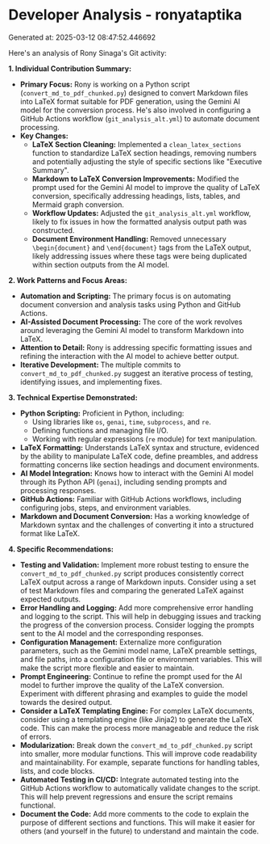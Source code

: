 # Developer Analysis - ronyataptika
Generated at: 2025-03-12 08:47:52.446692

Here's an analysis of Rony Sinaga's Git activity:

**1. Individual Contribution Summary:**

*   **Primary Focus:**  Rony is working on a Python script (`convert_md_to_pdf_chunked.py`) designed to convert Markdown files into LaTeX format suitable for PDF generation, using the Gemini AI model for the conversion process.  He's also involved in configuring a GitHub Actions workflow (`git_analysis_alt.yml`) to automate document processing.
*   **Key Changes:**
    *   **LaTeX Section Cleaning:** Implemented a `clean_latex_sections` function to standardize LaTeX section headings, removing numbers and potentially adjusting the style of specific sections like "Executive Summary".
    *   **Markdown to LaTeX Conversion Improvements:** Modified the prompt used for the Gemini AI model to improve the quality of LaTeX conversion, specifically addressing headings, lists, tables, and Mermaid graph conversion.
    *   **Workflow Updates:** Adjusted the `git_analysis_alt.yml` workflow, likely to fix issues in how the formatted analysis output path was constructed.
    *   **Document Environment Handling:** Removed unnecessary `\begin{document}` and `\end{document}` tags from the LaTeX output, likely addressing issues where these tags were being duplicated within section outputs from the AI model.

**2. Work Patterns and Focus Areas:**

*   **Automation and Scripting:**  The primary focus is on automating document conversion and analysis tasks using Python and GitHub Actions.
*   **AI-Assisted Document Processing:**  The core of the work revolves around leveraging the Gemini AI model to transform Markdown into LaTeX.
*   **Attention to Detail:** Rony is addressing specific formatting issues and refining the interaction with the AI model to achieve better output.
*   **Iterative Development:** The multiple commits to `convert_md_to_pdf_chunked.py` suggest an iterative process of testing, identifying issues, and implementing fixes.

**3. Technical Expertise Demonstrated:**

*   **Python Scripting:**  Proficient in Python, including:
    *   Using libraries like `os`, `genai`, `time`, `subprocess`, and `re`.
    *   Defining functions and managing file I/O.
    *   Working with regular expressions (`re` module) for text manipulation.
*   **LaTeX Formatting:**  Understands LaTeX syntax and structure, evidenced by the ability to manipulate LaTeX code, define preambles, and address formatting concerns like section headings and document environments.
*   **AI Model Integration:**  Knows how to interact with the Gemini AI model through its Python API (`genai`), including sending prompts and processing responses.
*   **GitHub Actions:**  Familiar with GitHub Actions workflows, including configuring jobs, steps, and environment variables.
*   **Markdown and Document Conversion:** Has a working knowledge of Markdown syntax and the challenges of converting it into a structured format like LaTeX.

**4. Specific Recommendations:**

*   **Testing and Validation:**  Implement more robust testing to ensure the `convert_md_to_pdf_chunked.py` script produces consistently correct LaTeX output across a range of Markdown inputs. Consider using a set of test Markdown files and comparing the generated LaTeX against expected outputs.
*   **Error Handling and Logging:** Add more comprehensive error handling and logging to the script. This will help in debugging issues and tracking the progress of the conversion process. Consider logging the prompts sent to the AI model and the corresponding responses.
*   **Configuration Management:**  Externalize more configuration parameters, such as the Gemini model name, LaTeX preamble settings, and file paths, into a configuration file or environment variables. This will make the script more flexible and easier to maintain.
*   **Prompt Engineering:**  Continue to refine the prompt used for the AI model to further improve the quality of the LaTeX conversion.  Experiment with different phrasing and examples to guide the model towards the desired output.
*   **Consider a LaTeX Templating Engine:** For complex LaTeX documents, consider using a templating engine (like Jinja2) to generate the LaTeX code. This can make the process more manageable and reduce the risk of errors.
*   **Modularization:**  Break down the `convert_md_to_pdf_chunked.py` script into smaller, more modular functions.  This will improve code readability and maintainability.  For example, separate functions for handling tables, lists, and code blocks.
*   **Automated Testing in CI/CD:** Integrate automated testing into the GitHub Actions workflow to automatically validate changes to the script. This will help prevent regressions and ensure the script remains functional.
*   **Document the Code:**  Add more comments to the code to explain the purpose of different sections and functions. This will make it easier for others (and yourself in the future) to understand and maintain the code.

